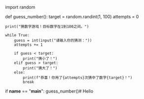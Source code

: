 import random

def guess_number():
    target = random.randint(1, 100)
    attempts = 0

    print("猜数字游戏！目标数字在1到100之间。")

    while True:
        guess = int(input("请输入你的猜测："))
        attempts += 1

        if guess < target:
            print("猜小了！")
        elif guess > target:
            print("猜大了！")
        else:
            print(f"恭喜！你用了{attempts}次猜中了数字{target}！")
            break

if __name__ == "__main__":
    guess_number()# Hello
